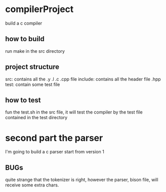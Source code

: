 # compilerProject
build a c compiler

## how to build
run make in the src directory

## project structure
src: contains all the .y .l .c .cpp file
include: contains all the header file .hpp
test: contain some test file

## how to test
fun the test.sh in the src file, it will test the compiler by the test file contained in the test directory


# second part the parser
I'm going to build a c parser start from version 1

## BUGs
quite strange that the tokenizer is right, however the parser, bison file, will receive some extra chars.

